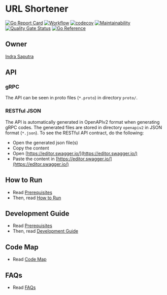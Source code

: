 # URL Shortener

[![Go Report Card](https://goreportcard.com/badge/github.com/indrasaputra/url-shortener)](https://goreportcard.com/report/github.com/indrasaputra/url-shortener)
[![Workflow](https://github.com/indrasaputra/url-shortener/workflows/Test/badge.svg)](https://github.com/indrasaputra/url-shortener/actions)
[![codecov](https://codecov.io/gh/indrasaputra/url-shortener/branch/main/graph/badge.svg?token=VI4V05KUEO)](https://codecov.io/gh/indrasaputra/url-shortener)
[![Maintainability](https://api.codeclimate.com/v1/badges/e28a29089f4c66303cb0/maintainability)](https://codeclimate.com/github/indrasaputra/url-shortener/maintainability)
[![Quality Gate Status](https://sonarcloud.io/api/project_badges/measure?project=indrasaputra_url-shortener&metric=alert_status)](https://sonarcloud.io/dashboard?id=indrasaputra_url-shortener)
[![Go Reference](https://pkg.go.dev/badge/github.com/indrasaputra/url-shortener.svg)](https://pkg.go.dev/github.com/indrasaputra/url-shortener)

## Owner

[Indra Saputra](https://github.com/indrasaputra)

## API

### gRPC

The API can be seen in proto files (`*.proto`) in directory `proto/`.

### RESTful JSON

The API is automatically generated in OpenAPIv2 format when generating gRPC codes.
The generated files are stored in directory `openapiv2` in JSON format (`*.json`).
To see the RESTful API contract, do the following:
- Open the generated json file(s)
- Copy the content
- Open [https://editor.swagger.io/](https://editor.swagger.io/)
- Paste the content in [https://editor.swagger.io/](https://editor.swagger.io/)

## How to Run

- Read [Prerequisites](doc/PREREQUISITES.md)
- Then, read [How to Run](doc/HOW_TO_RUN.md)

## Development Guide

- Read [Prerequisites](doc/PREREQUISITES.md)
- Then, read [Development Guide](doc/DEVELOPMENT_GUIDE.md)

## Code Map

- Read [Code Map](doc/CODE_MAP.md)

## FAQs

- Read [FAQs](doc/FAQS.md)